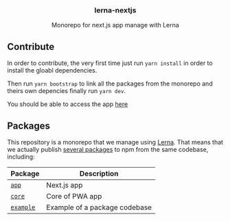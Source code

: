<h3 align="center">
  lerna-nextjs
</h3>

<p align="center">
  Monorepo for next.js app manage with Lerna
</p>

## Contribute

In order to contribute, the very first time just run `yarn install` in order to install the gloabl dependencies.

Then run `yarn bootstrap` to link all the packages from the monorepo and theirs own depencies finally run `yarn dev`.

You should be able to access the app [here](localhost:3000)

## Packages

This repository is a monorepo that we manage using [Lerna](https://github.com/lerna/lerna). That means that we actually publish [several packages](/packages) to npm from the same codebase, including:

| Package                        | Description                   |
| ------------------------------ | ----------------------------- |
| [`app`](/packages/app)         | Next.js app                   |
| [`core`](/packages/core)       | Core of PWA app            |
| [`example`](/packages/example) | Example of a package codebase |
